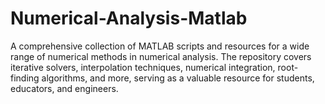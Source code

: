# Numerical-Analysis-Matlab
A comprehensive collection of MATLAB scripts and resources for a wide range of numerical methods in numerical analysis. The repository covers iterative solvers, interpolation techniques, numerical integration, root-finding algorithms, and more, serving as a valuable resource for students, educators, and engineers.
